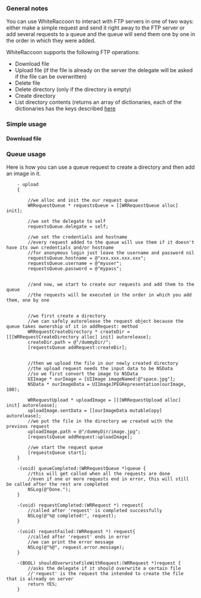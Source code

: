 ### General notes

You can use WhiteRaccoon to interact with FTP servers in one of two ways: either make a simple request and send it right away to the FTP server or add several requests to a queue and the queue will send them one by one in the order in which they were added.


WhiteRaccoon supports the following FTP operations:

*   Download file
*   Upload file (if the file is already on the server the delegate 
    will be asked if the file can be overwritten)
*   Delete file
*   Delete directory (only if the directory is empty)
*   Create directory
*   List directory contents (returns an array of dictionaries, each 
    of the dictionaries has the keys described [here](http://developer.apple.com/library/mac/documentation/CoreFoundation/Reference/CFFTPStreamRef/Reference/reference.html#//apple_ref/doc/c_ref/kCFFTPResourceMode)


### Simple usage

#### Download file





### Queue usage

Here is how you can use a queue request to create a directory and then add an image in it.

        - upload
        {

            //we alloc and init the our request queue
            WRRequestQueue * requestsQueue = [[WRRequestQueue alloc] init];

            //we set the delegate to self
            requestsQueue.delegate = self;

            //we set the credentials and hostname
            //every request added to the queue will use them if it doesn't have its own credentials and/or hostname
            //for anonymous login just leave the username and password nil
            requestsQueue.hostname = @"xxx.xxx.xxx.xxx";
            requestsQueue.username = @"myuser";
            requestsQueue.password = @"mypass";


            //and now, we start to create our requests and add them to the queue
            //the requests will be executed in the order in which you add them, one by one


            //we first create a directory
            //we can safely autorelease the request object because the queue takes ownership of it in addRequest: method
            WRRequestCreateDirectory * createDir = [[[WRRequestCreateDirectory alloc] init] autorelease];
            createDir.path = @"/dummyDir/";
            [requestsQueue addRequest:createDir];


            //then we upload the file in our newly created directory
            //the upload request needs the input data to be NSData 
            //so we first convert the image to NSData
            UIImage * ourImage = [UIImage imageNamed:@"space.jpg"];
            NSData * ourImageData = UIImageJPEGRepresentation(ourImage, 100);

            WRRequestUpload * uploadImage = [[[WRRequestUpload alloc] init] autorelease];
            uploadImage.sentData = [[ourImageData mutableCopy] autorelease];
            //we put the file in the directory we created with the previous request
            uploadImage.path = @"/dummyDir/image.jpg";
            [requestsQueue addRequest:uploadImage];

            //we start the request queue
            [requestsQueue start];
        }

        -(void) queueCompleted:(WRRequestQueue *)queue {
            //this will get called when all the requests are done
            //even if one or more requests end in error, this will still be called after the rest are completed
            NSLog(@"Done.");
        }

        -(void) requestCompleted:(WRRequest *) request{
            //called after 'request' is completed successfully
            NSLog(@"%@ completed!", request); 
        }

        -(void) requestFailed:(WRRequest *) request{
            //called after 'request' ends in error
            //we can print the error message
            NSLog(@"%@", request.error.message);
        }

        -(BOOL) shouldOverwriteFileWithRequest:(WRRequest *)request {
            //asks the delegate if it should overwrite a certain file
            //'request' is the request the intended to create the file that is already on server
            return YES;
        }

